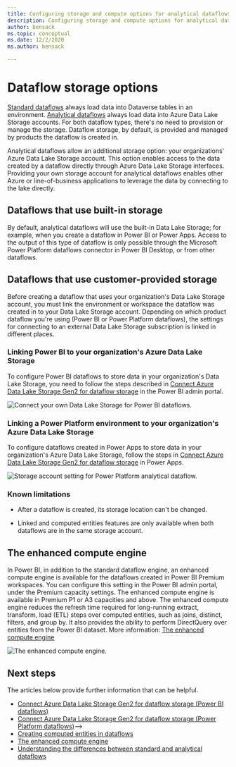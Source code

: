 ```yaml
---
title: Configuring storage and compute options for analytical dataflows
description: Configuring storage and compute options for analytical dataflows.
author: bensack
ms.topic: conceptual
ms.date: 12/2/2020
ms.author: bensack

---
```


# Dataflow storage options



[Standard dataflows](understanding-differences-between-analytical-standard-dataflows.md) always load data into Dataverse tables in an environment. [Analytical dataflows](understanding-differences-between-analytical-standard-dataflows.md) always load data into Azure Data Lake Storage accounts. For both dataflow types, there's no need to provision or manage the storage. Dataflow storage, by default, is provided and managed by products the dataflow is created in.

Analytical dataflows allow an additional storage option: your organizations' Azure Data Lake Storage account. This option enables access to the data created by a dataflow directly through Azure Data Lake Storage interfaces. Providing your own storage account for analytical dataflows enables other Azure or line-of-business applications to leverage the data by connecting to the lake directly.

## Dataflows that use built-in storage

By default, analytical dataflows will use the built-in Data Lake Storage; for example, when you create a dataflow in Power BI or Power Apps. Access to the output of this type of dataflow is only possible through the Microsoft Power Platform dataflows connector in Power BI Desktop, or from other dataflows.

## Dataflows that use customer-provided storage

Before creating a dataflow that uses your organization's Data Lake Storage account, you must link the environment or workspace the dataflow was created in to your Data Lake Storage account. Depending on which product dataflow you're using (Power BI or Power Platform dataflows), the settings for connecting to an external Data Lake Storage subscription is linked in different places.

### Linking Power BI to your organization's Azure Data Lake Storage

To configure Power BI dataflows to store data in your organization's Data Lake Storage, you need to follow the steps described in [Connect Azure Data Lake Storage Gen2 for dataflow storage](/power-bi/transform-model/service-dataflows-connect-azure-data-lake-storage-gen2) in the Power BI admin portal.

![Connect your own Data Lake Storage for Power BI dataflows.](/power-bi/transform-model/media/service-dataflows-connect-azure-data-lake-storage-gen2/dataflows-connect-08b.png)

### Linking a Power Platform environment to your organization's Azure Data Lake Storage

To configure dataflows created in Power Apps to store data in your organization's Azure Data Lake Storage, follow the steps in [Connect Azure Data Lake Storage Gen2 for dataflow storage](/powerapps/maker/common-data-service/connect-azure-data-lake-storage-for-dataflow) in Power Apps.

![Storage account setting for Power Platform analytical dataflow.](/powerapps/maker/common-data-service/media/select-storage-account.png)

### Known limitations

* After a dataflow is created, its storage location can't be changed.

* Linked and computed entities features are only available when both dataflows are in the same storage account.

## The enhanced compute engine

In Power BI, in addition to the standard dataflow engine, an enhanced compute engine is available for the dataflows created in Power BI Premium workspaces. You can configure this setting in the Power BI admin portal, under the Premium capacity settings. The enhanced compute engine is available in Premium P1 or A3 capacities and above. The enhanced compute engine reduces the refresh time required for long-running extract, transform, load (ETL) steps over computed entities, such as joins, distinct, filters, and group by. It also provides the ability to perform DirectQuery over entities from the Power BI dataset. More information: [The enhanced compute engine](/power-bi/transform-model/service-dataflows-enhanced-compute-engine)

![The enhanced compute engine.](/power-bi/transform-model/media/service-dataflows-enhanced-compute-engine/enhanced-compute-engine-01.png)

## Next steps

The articles below provide further information that can be helpful.

- [Connect Azure Data Lake Storage Gen2 for dataflow storage (Power BI dataflows)](/power-bi/service-dataflows-connect-azure-data-lake-storage-gen2)
- [Connect Azure Data Lake Storage Gen2 for dataflow storage (Power Platform dataflows)](/powerapps/maker/common-data-service/connect-azure-data-lake-storage-for-dataflow)-->
- [Creating computed entities in dataflows](computed-entities.md)
- [The enhanced compute engine](/power-bi/transform-model/service-dataflows-enhanced-compute-engine)
- [Understanding the differences between standard and analytical dataflows ](understanding-differences-between-analytical-standard-dataflows.md)